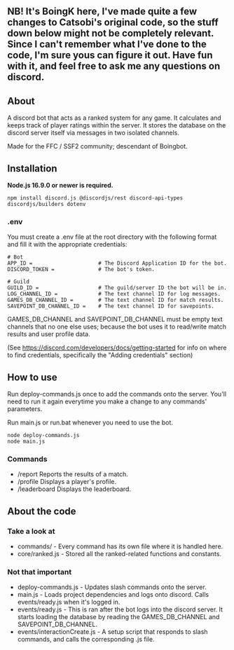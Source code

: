 ## NB! It's BoingK here, I've made quite a few changes to Catsobi's original code, so the stuff down below might not be completely relevant. Since I can't remember what I've done to the code, I'm sure yous can figure it out. Have fun with it, and feel free to ask me any questions on discord.

## About

A discord bot that acts as a ranked system for any game. It calculates and keeps track of player ratings within the server. It stores the database on the discord server itself via messages in two isolated channels.

Made for the FFC / SSF2 community; descendant of Boingbot.

## Installation

**Node.js 16.9.0 or newer is required.**

```sh-session
npm install discord.js @discordjs/rest discord-api-types discordjs/builders dotenv
```

### .env

You must create a .env file at the root directory with the following format and fill it with the appropriate credentials:

```
# Bot
APP_ID =                     # The Discord Application ID for the bot.
DISCORD_TOKEN =              # The bot's token.

# Guild
GUILD_ID =                   # The guild/server ID the bot will be in.
LOG_CHANNEL_ID =             # The text channel ID for log messages.
GAMES_DB_CHANNEL_ID =        # The text channel ID for match results. 
SAVEPOINT_DB_CHANNEL_ID =    # The text channel ID for savepoints.
```

GAMES_DB_CHANNEL and SAVEPOINT_DB_CHANNEL must be empty text channels that no one else uses; because the bot uses it to read/write match results and user profile data.

(See https://discord.com/developers/docs/getting-started for info on where to find credentials, specifically the "Adding credentials" section)

## How to use

Run deploy-commands.js once to add the commands onto the server. You'll need to run it again everytime you make a change to any commands' parameters.

Run main.js or run.bat whenever you need to use the bot.

```sh-session
node deploy-commands.js
node main.js
```

### Commands

- /report Reports the results of a match.
- /profile Displays a player's profile.
- /leaderboard Displays the leaderboard.

## About the code

### Take a look at

- commands/ - Every command has its own file where it is handled here.
- core/ranked.js - Stored all the ranked-related functions and constants.

### Not that important

- deploy-commands.js - Updates slash commands onto the server.
- main.js - Loads project dependencies and logs onto discord. Calls events/ready.js when it's logged in.
- events/ready.js - This is ran after the bot logs into the discord server. It starts loading the database by reading the GAMES_DB_CHANNEL and SAVEPOINT_DB_CHANNEL.
- events/interactionCreate.js - A setup script that responds to slash commands, and calls the corresponding .js file.
